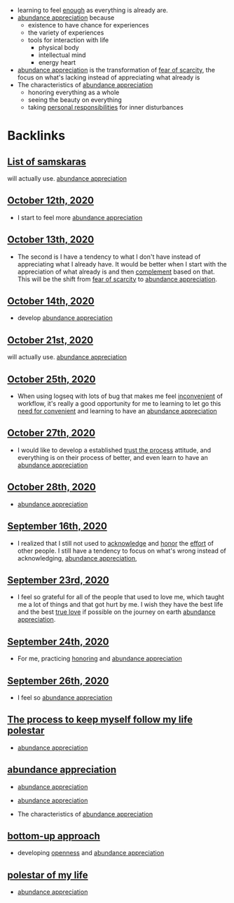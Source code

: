 - learning to feel [enough](<enough.md>) as everything is already are. 
- [abundance appreciation](<abundance appreciation.md>) because
    - existence to have chance for experiences
    - the variety of experiences
    - tools for interaction with life 
        - physical body
        - intellectual mind
        - energy heart 
- [abundance appreciation](<abundance appreciation.md>) is the transformation of [fear of scarcity](<fear of scarcity.md>), the focus on what's lacking instead of appreciating what already is
- The characteristics of [abundance appreciation](<abundance appreciation.md>)
    - honoring everything as a whole
    - seeing the beauty on everything
    - taking [personal responsibilities](<personal responsibilities.md>) for inner disturbances

# Backlinks
## [List of samskaras](<List of samskaras.md>)
will actually use. [abundance appreciation](<abundance appreciation.md>)

## [October 12th, 2020](<October 12th, 2020.md>)
- I start to feel more [abundance appreciation](<abundance appreciation.md>)

## [October 13th, 2020](<October 13th, 2020.md>)
- The second is I have a tendency to what I don't have instead of appreciating what I already have. It would be better when I start with the appreciation of what already is and then [complement](<complement.md>) based on that. This will be the shift from [fear of scarcity](<fear of scarcity.md>) to [abundance appreciation](<abundance appreciation.md>).

## [October 14th, 2020](<October 14th, 2020.md>)
- develop [abundance appreciation](<abundance appreciation.md>)

## [October 21st, 2020](<October 21st, 2020.md>)
will actually use. [abundance appreciation](<abundance appreciation.md>)

## [October 25th, 2020](<October 25th, 2020.md>)
- When using logseq with lots of bug that makes me feel [inconvenient](<inconvenient.md>) of workflow, it's really a good opportunity for me to learning to let go this [need for convenient](<need for convenient.md>) and learning to have an [abundance appreciation](<abundance appreciation.md>)

## [October 27th, 2020](<October 27th, 2020.md>)
- I would like to develop a established [trust the process](<trust the process.md>) attitude, and everything is on their process of better, and even learn to have an [abundance appreciation](<abundance appreciation.md>)

## [October 28th, 2020](<October 28th, 2020.md>)
- [abundance appreciation](<abundance appreciation.md>)

## [September 16th, 2020](<September 16th, 2020.md>)
- I realized that I still not used to [acknowledge](<acknowledge.md>) and [honor](<honor.md>) the [effort](<effort.md>) of other people. I still have a tendency to focus on what's wrong instead of acknowledging, [abundance appreciation](<abundance appreciation.md>),

## [September 23rd, 2020](<September 23rd, 2020.md>)
- I feel so grateful for all of the people that used to love me, which taught me a lot of things and that got hurt by me. I wish they have the best life and the best [true love](<true love.md>) if possible on the journey on earth [abundance appreciation](<abundance appreciation.md>).

## [September 24th, 2020](<September 24th, 2020.md>)
- For me, practicing [honoring](<honoring.md>) and [abundance appreciation](<abundance appreciation.md>)

## [September 26th, 2020](<September 26th, 2020.md>)
- I feel so [abundance appreciation](<abundance appreciation.md>)

## [The process to keep myself follow my life polestar](<The process to keep myself follow my life polestar.md>)
- [abundance appreciation](<abundance appreciation.md>)

## [abundance appreciation](<abundance appreciation.md>)
- [abundance appreciation](<abundance appreciation.md>)

- [abundance appreciation](<abundance appreciation.md>)

- The characteristics of [abundance appreciation](<abundance appreciation.md>)

## [bottom-up approach](<bottom-up approach.md>)
- developing [openness](<openness.md>) and [abundance appreciation](<abundance appreciation.md>)

## [polestar of my life](<polestar of my life.md>)
- [abundance appreciation](<abundance appreciation.md>)

